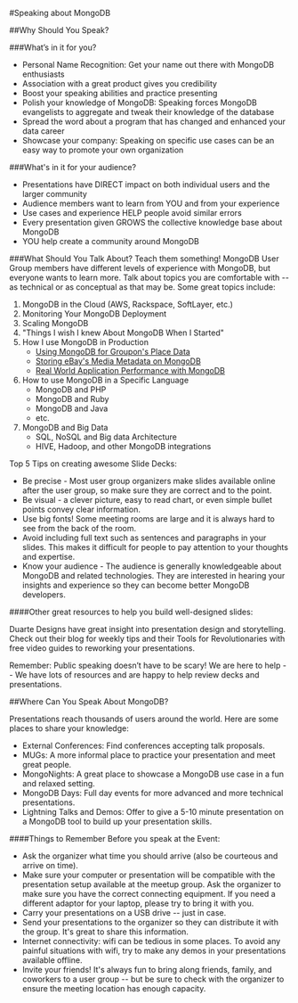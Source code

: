 #Speaking about MongoDB

##Why Should You Speak?

###What’s in it for you?

* Personal Name Recognition: Get your name out there with MongoDB enthusiasts
* Association with a great product gives you credibility
* Boost your speaking abilities and practice presenting
* Polish your knowledge of MongoDB: Speaking forces MongoDB evangelists to aggregate and tweak their knowledge of the database
* Spread the word about a program that has changed and enhanced your data career
* Showcase your company: Speaking on specific use cases can be an easy way to promote your own organization

###What's in it for your audience?

* Presentations have DIRECT impact on both individual users and the larger community
* Audience members want to learn from YOU and from your experience
* Use cases and experience HELP people avoid similar errors
* Every presentation given GROWS the collective knowledge base about MongoDB
* YOU help create a community around MongoDB

###What Should You Talk About?
Teach them something! MongoDB User Group members have different levels of experience with MongoDB, but everyone wants to learn more. Talk about topics you are comfortable with -- as technical or as conceptual as that may be.
Some great topics include:

1. MongoDB in the Cloud (AWS, Rackspace, SoftLayer, etc.)
2. Monitoring Your MongoDB Deployment
3. Scaling MongoDB
4. "Things I wish I knew About MongoDB When I Started"
5. How I use MongoDB in Production
    * [Using MongoDB for Groupon's Place Data](http://www.mongodb.com/presentations/using-mongodb-groupons-place-data)
    * [Storing eBay's Media Metadata on MongoDB](http://www.mongodb.com/presentations/storing-ebays-media-metadata-mongodb-0)
    * [Real World Application Performance with MongoDB](http://www.mongodb.com/presentations/real-world-application-performance-mongodb)
6. How to use MongoDB in a Specific Language
    * MongoDB and PHP
    * MongoDB and Ruby
    * MongoDB and Java
    * etc.
7. MongoDB and Big Data
    * SQL, NoSQL and Big data Architecture
    * HIVE, Hadoop, and other MongoDB integrations


Top 5 Tips on creating awesome Slide Decks:

* Be precise - Most user group organizers make slides available online after the user group, so make sure they are correct and to the point.
* Be visual - a clever picture, easy to read chart, or even simple bullet points convey clear information.
* Use big fonts! Some meeting rooms are large and it is always hard to see from the back of the room.
* Avoid including full text such as sentences and paragraphs in your slides. This makes it difficult for people to pay attention to your thoughts and expertise.
* Know your audience - The audience is generally knowledgeable about MongoDB and related technologies. They are interested in hearing your insights and experience so they can become better MongoDB developers.

####Other great resources to help you build well-designed slides:

Duarte Designs have great insight into presentation design and storytelling. Check out their blog for weekly tips and their Tools for Revolutionaries with free video guides to reworking your presentations.

Remember: Public speaking doesn’t have to be scary! We are here to help -- We have lots of resources and are happy to help review decks and presentations.

##Where Can You Speak About MongoDB?

Presentations reach thousands of users around the world. Here are some places to share your knowledge:

* External Conferences: Find conferences accepting talk proposals.
* MUGs: A more informal place to practice your presentation and meet great people.
* MongoNights: A great place to showcase a MongoDB use case in a fun and relaxed setting.
* MongoDB Days: Full day events for more advanced and more technical presentations.
* Lightning Talks and Demos: Offer to give a 5-10 minute presentation on a MongoDB tool to build up your presentation skills.

####Things to Remember Before you speak at the Event:

* Ask the organizer what time you should arrive (also be courteous and arrive on time).
* Make sure your computer or presentation will be compatible with the presentation setup available at the meetup group. Ask the organizer to make sure you have the correct connecting equipment. If you need a different adaptor for your laptop, please try to bring it with you.
* Carry your presentations on a USB drive -- just in case.
* Send your presentations to the organizer so they can distribute it with the group. It's great to share this information.
* Internet connectivity: wifi can be tedious in some places. To avoid any painful situations with wifi, try to make any demos in your presentations available offline.
* Invite your friends! It's always fun to bring along friends, family, and coworkers to a user group -- but be sure to check with the organizer to ensure the meeting location has enough capacity.
